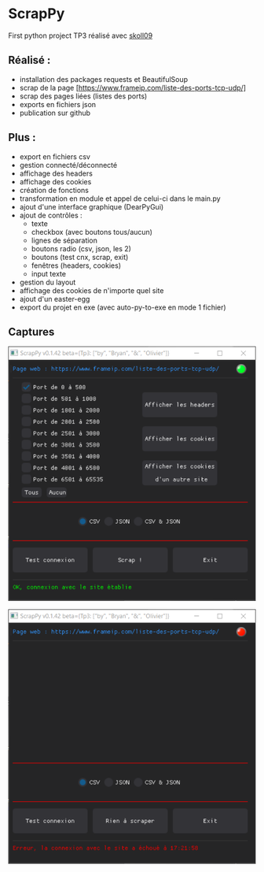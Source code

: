 # ScrapPy
First python project
TP3 réalisé avec [skoll09](https://github.com/skoll09/ScrapPy)

## Réalisé :

- installation des packages requests et BeautifulSoup
- scrap de la page [https://www.frameip.com/liste-des-ports-tcp-udp/]
- scrap des pages liées (listes des ports)
- exports en fichiers json
- publication sur github

## Plus :
- export en fichiers csv
- gestion connecté/déconnecté
- affichage des headers
- affichage des cookies
- création de fonctions
- transformation en module et appel de celui-ci dans le main.py
- ajout d'une interface graphique (DearPyGui)
- ajout de contrôles :
  - texte
  - checkbox (avec boutons tous/aucun)
  - lignes de séparation
  - boutons radio (csv, json, les 2)
  - boutons (test cnx, scrap, exit)
  - fenêtres (headers, cookies)
  - input texte
- gestion du layout
- affichage des cookies de n'importe quel site
- ajout d'un easter-egg
- export du projet en exe (avec auto-py-to-exe en mode 1 fichier)

## Captures

![capture exe](/captures/scrappy.png "capture exe") 


![capture exe deco](/captures/scrappy_no_cnx.png "capture exe deco")
